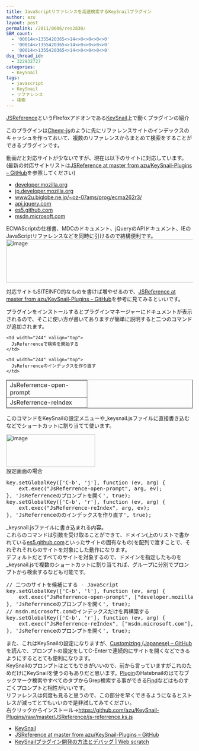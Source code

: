 ```yaml
---
title: JavaScriptリファレンスを高速検索するKeySnailプラグイン
author: azu
layout: post
permalink: /2011/0606/res2830/
SBM_count:
  - '00014<>1355420365<>14<>0<>0<>0<>0'
  - '00014<>1355420365<>14<>0<>0<>0<>0'
  - '00014<>1355420365<>14<>0<>0<>0<>0'
dsq_thread_id:
  - 322932727
categories:
  - KeySnail
tags:
  - javascript
  - KeySnail
  - リファレンス
  - 検索
---
```

[JSReference][1]というFIrefoxアドオンである[KeySnail][2]上で動くプラグインの紹介

このプラグインは[Chemr-js][3]のように先にリファレンスサイトのインデックスのキャッシュを作っておいて、複数のリファレンスからまとめて検索をすることができるプラグインです。



動画だと対応サイトが少ないですが、現在は以下のサイトに対応しています。   
(最新の対応サイトリストは[JSReference at master from azu/KeySnail-Plugins &#8211; GitHub][1]を参照してください)

*   [developer.mozilla.org][4]
*   [jp.developer.mozilla.org][5]
*   [www2u.biglobe.ne.jp/~oz-07ams/prog/ecma262r3/][6]
*   [api.jquery.com][7]
*   [es5.github.com][8]
*   [msdn.microsoft.com][9]

ECMAScriptの仕様書、MDCのドキュメント、jQueryのAPIドキュメント、IEのJavaScriptリファレンスなどを同時に引けるので結構便利です。[<img style="background-image: none; padding-left: 0px; padding-right: 0px; display: inline; padding-top: 0px; border-width: 0px;" title="image" src="http://efcl.info/wp-content/uploads/2011/06/image_thumb8.png" border="0" alt="image" width="640" height="116" />][10]

対応サイトもSITEINFO的なものを書けば増やせるので、[JSReference at master from azu/KeySnail-Plugins &#8211; GitHub][1]を参考に見てみるといいです。

プラグインをインストールするとプラグインマネージャーにドキュメントが表示されるので、そこに使い方が書いてありますが簡単に説明すると二つのコマンドが追加されます。

<table border="1" cellspacing="0" cellpadding="2" width="446">
  <tr>
    <td width="200" valign="top">
      JsReferrence-open-prompt
    </td>
    
    <td width="244" valign="top">
      JsReferrenceで検索を開始する
    </td>
  </tr>
  
  <tr>
    <td width="200" valign="top">
      JsReferrence-reIndex
    </td>
    
    <td width="244" valign="top">
      JsReferrenceのインデックスを作り直す
    </td>
  </tr>
</table>

このコマンドをKeySnailの設定メニューや_keysnail.jsファイルに直接書き込むなどでショートカットに割り当てて使います。

[<img style="background-image: none; margin: 0px; padding-left: 0px; padding-right: 0px; display: inline; padding-top: 0px; border: 0px;" title="image" src="http://efcl.info/wp-content/uploads/2011/06/image_thumb9.png" border="0" alt="image" width="240" height="88" />][11]   
設定画面の場合

<div>
  <pre id="codeSnippet" class="csharpcode">key.setGlobalKey(['C-b', 'j'], function (ev, arg) {
    ext.exec(<span class="str">"JsReferrence-open-prompt"</span>, arg, ev)<span class="rem">;</span>
<span class="rem">}, 'JsReferrenceのプロンプトを開く', true);</span>
key.setGlobalKey(['C-b', 'r'], function (ev, arg) {
    ext.exec(<span class="str">"JsReferrence-reIndex"</span>, arg, ev)<span class="rem">;</span>
}, 'JsReferrenceののインデックスを作り直す', <span class="kwrd">true</span>);</pre>
</div>

<div>
  _keysnail.jsファイルに書き込まれる内容。
</div>

<div>
</div>

<div>
  これらのコマンドは引数を受け取ることができて、ドメイン(上のリストで書かれている<a href="http://es5.github.com/">es5.github.com</a>といったサイトの固有なもの)を配列で渡すことで、それぞれそれらのサイトを対象にした動作になります。
</div>

<div>
  デフォルトだとすべてのサイトを対象するので、ドメインを指定したものを_keysnail.jsで複数のショートカットに割り当てれば、グループに分別でプロンプトから検索するなども可能です。
</div>

<div id="codeSnippetWrapper">
  <pre id="codeSnippet" class="csharpcode">// 二つのサイトを候補にする - JavaScript
key.setGlobalKey(['C-b', 'l'], function (ev, arg) {
    ext.exec(<span class="str">"JsReferrence-open-prompt"</span>, [<span class="str">"developer.mozilla.org"</span>, <span class="str">"www2u.biglobe.ne.jp/~oz-07ams/prog/ecma262r3/"</span>], ev)<span class="rem">;</span>
<span class="rem">}, 'JsReferrenceのプロンプトを開く', true);</span>
// msdn.microsoft.comのインデックスだけを再構築する
key.setGlobalKey(['C-b', 'r'], function (ev, arg) {
    ext.exec(<span class="str">"JsReferrence-reIndex"</span>, [<span class="str">"msdn.microsoft.com"</span>], ev)<span class="rem">;</span>
}, 'JsReferrenceのプロンプトを開く', <span class="kwrd">true</span>);</pre>
</div>

<div>
  また、これはKeySnailの設定になりますが、<a href="https://github.com/mooz/keysnail/wiki/Customizing-(Japanese)">Customizing (Japanese) &#8211; GitHub</a>を読んで、プロンプトの設定をしてC-Enterで連続的にサイトを開くなどできるようにするととても便利になります。
</div>

<div>
</div>

<div>
  KeySnailのプロンプトはとてもできがいいので、前から言っていますがこれのためだけにKeySnailを使うのもありだと思います。<a href="https://github.com/mooz/keysnail/wiki/plugin">Plugin</a>のHatebnailのはてなブックマーク検索やすべてのタブからGrep検索する事ができる<a href="https://gist.github.com/raw/905297/find.ks.js">Find</a>などはものすごくプロンプトと相性がいいです。
</div>

<div>
  リファレンスは何度も見ると思うので、この部分を早くできるようになるとストレスが減ってとてもいいので是非試してみてください。
</div>

<div>
</div>

<div>
  右クリックからインストール→<a href="https://github.com/azu/KeySnail-Plugins/raw/master/JSReference/js-referrence.ks.js">https://github.com/azu/KeySnail-Plugins/raw/master/JSReference/js-referrence.ks.js</a>
</div>

*   [KeySnail][2]
*   [JSReference at master from azu/KeySnail-Plugins &#8211; GitHub][1]
*   [KeySnailプラグイン開発の方法とデバッグ | Web scratch][12]

 [1]: https://github.com/azu/KeySnail-Plugins/tree/master/JSReference
 [2]: https://github.com/mooz/keysnail/wiki/keysnail-japanese
 [3]: http://subtech.g.hatena.ne.jp/cho45/20100901/1283268146
 [4]: http://developer.mozilla.org
 [5]: https://developer.mozilla.org/ja
 [6]: http://www2u.biglobe.ne.jp/%7Eoz-07ams/prog/ecma262r3/
 [7]: http://api.jquery.com
 [8]: http://es5.github.com/
 [9]: http://msdn.microsoft.com/en-us/library/yek4tbz0%28v=VS.94%29.aspx
 [10]: http://efcl.info/wp-content/uploads/2011/06/image8.png
 [11]: http://efcl.info/wp-content/uploads/2011/06/image9.png
 [12]: http://efcl.info/2011/0402/res2453/
